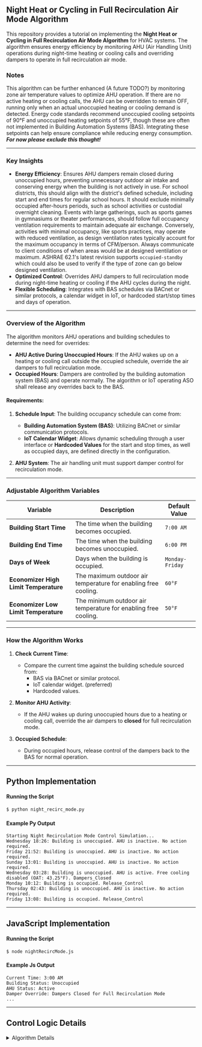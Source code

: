 ## Night Heat or Cycling in Full Recirculation Air Mode Algorithm

This repository provides a tutorial on implementing the **Night Heat or Cycling in Full Recirculation Air Mode Algorithm** for HVAC systems. The algorithm ensures energy efficiency by monitoring AHU (Air Handling Unit) operations during night-time heating or cooling calls and overriding dampers to operate in full recirculation air mode.

### Notes

This algorithm can be further enhanced (A future TODO?) by monitoring zone air temperature values to optimize AHU operation. If there are no active heating or cooling calls, the AHU can be overridden to remain OFF, running only when an actual unoccupied heating or cooling demand is detected. Energy code standards recommend unoccupied cooling setpoints of 90°F and unoccupied heating setpoints of 55°F, though these are often not implemented in Building Automation Systems (BAS). Integrating these setpoints can help ensure compliance while reducing energy consumption. ***For now please exclude this thought!***

---

### Key Insights
- **Energy Efficiency**: Ensures AHU dampers remain closed during unoccupied hours, preventing unnecessary outdoor air intake and conserving energy when the building is not actively in use. For school districts, this should align with the district's defined schedule, including start and end times for regular school hours. It should exclude minimally occupied after-hours periods, such as school activities or custodial overnight cleaning. Events with large gatherings, such as sports games in gymnasiums or theater performances, should follow full occupancy ventilation requirements to maintain adequate air exchange. Conversely, activities with minimal occupancy, like sports practices, may operate with reduced ventilation, as design ventilation rates typically account for the maximum occupancy in terms of CFM/person. Always communicate to client conditions of when areas would be at designed ventilation or maximum. ASHRAE 62.1's latest revision supports `occupied-standby` which could also be used to verify if the type of zone can go below designed ventilation.
- **Optimized Control**: Overrides AHU dampers to full recirculation mode during night-time heating or cooling if the AHU cycles during the night.
- **Flexible Scheduling**: Integrates with BAS schedules via BACnet or similar protocols, a calendar widget in IoT, or hardcoded start/stop times and days of operation.

---

### Overview of the Algorithm
The algorithm monitors AHU operations and building schedules to determine the need for overrides:
- **AHU Active During Unoccupied Hours**: If the AHU wakes up on a heating or cooling call outside the occupied schedule, override the air dampers to full recirculation mode.
- **Occupied Hours**: Dampers are controlled by the building automation system (BAS) and operate normally. The algorithm or IoT operating ASO shall release any overrides back to the BAS.

#### Requirements:
1. **Schedule Input**: The building occupancy schedule can come from:
   - **Building Automation System (BAS)**: Utilizing BACnet or similar communication protocols.
   - **IoT Calendar Widget**: Allows dynamic scheduling through a user interface or **Hardcoded Values** for the start and stop times, as well as occupied days, are defined directly in the configuration.

2. **AHU System**: The air handling unit must support damper control for recirculation mode.

---

### Adjustable Algorithm Variables

| **Variable**                            | **Description**                                              | **Default Value**      |
|-----------------------------------------|--------------------------------------------------------------|------------------------|
| **Building Start Time**                 | The time when the building becomes occupied.                 | `7:00 AM`             |
| **Building End Time**                   | The time when the building becomes unoccupied.               | `6:00 PM`             |
| **Days of Week**                        | Days when the building is occupied.                          | `Monday-Friday`       |
| **Economizer High Limit Temperature**   | The maximum outdoor air temperature for enabling free cooling.| `60°F`                |
| **Economizer Low Limit Temperature**    | The minimum outdoor air temperature for enabling free cooling.| `50°F`                |

---

### How the Algorithm Works
1. **Check Current Time**:
   - Compare the current time against the building schedule sourced from:
     - BAS via BACnet or similar protocol.
     - IoT calendar widget. (preferred)
     - Hardcoded values.

2. **Monitor AHU Activity**:
   - If the AHU wakes up during unoccupied hours due to a heating or cooling call, override the air dampers to **closed** for full recirculation mode.

3. **Occupied Schedule**:
   - During occupied hours, release control of the dampers back to the BAS for normal operation.

---

## Python Implementation

#### Running the Script
```bash
$ python night_recirc_mode.py
```

#### Example Py Output
```
Starting Night Recirculation Mode Control Simulation...
Wednesday 18:26: Building is unoccupied. AHU is inactive. No action required.
Friday 21:52: Building is unoccupied. AHU is inactive. No action required.
Sunday 13:01: Building is unoccupied. AHU is inactive. No action required.
Wednesday 03:28: Building is unoccupied. AHU is active. Free cooling disabled (OAT: 43.25°F). Dampers_Closed
Monday 10:12: Building is occupied. Release_Control
Thursday 02:43: Building is unoccupied. AHU is inactive. No action required.
Friday 13:08: Building is occupied. Release_Control
```

---

## JavaScript Implementation

#### Running the Script
```bash
$ node nightRecircMode.js
```

#### Example Js Output
```
Current Time: 3:00 AM
Building Status: Unoccupied
AHU Status: Active
Damper Override: Dampers Closed for Full Recirculation Mode
...
```

---

## Control Logic Details

<details>
  <summary>Algorithm Details</summary>

### Aim
Ensure AHUs operate in full recirculation air mode during unoccupied hours to conserve energy.

---

### Level of Complexity
Low

---

### Potential Savings
Moderate

---

### Process
1. Check the current time and compare it against the building schedule sourced from:
   - **BAS**: Using BACnet or similar protocols.
   - **IoT Calendar Widget**: For user-configurable schedules.
   - **Hardcoded Values**: Directly set start/stop times and occupied days.
2. If the time is outside the occupied hours and the AHU is active:
   - Override the dampers to **closed** for full recirculation mode.
3. During occupied hours:
   - Release damper control back to the BAS for normal operation.

---

## Data Model in Haystack

**Note:** Haystack does not appear to have a `schedule` tag but documentation states to use a `sp` tag for this purposes. See [link](https://project-haystack.org/forum/topic/656) for more info. The `occ` tag or reference to equiment being occupied could potentially be used if it perfectly mirrors the BAS schedule calendar.

| **Point Name**                               | **navName**               | **Marker Tags in Haystack**                     |
|----------------------------------------------|---------------------------|------------------------------------------------|
| **Building Occupancy Schedule**              | `buildingOccSchedule`     | `sp`                                          |
| **AHU/RTU Operating Status**                 | `ahuRtuStatus`            | `ahu`, `rtu`, `status`, `cmd`                 |
| **Minimum Outdoor Air Damper Setpoint**      | `minOaDamperSp`           | `ahu`, `rtu`, `damper`, `outdoor`, `sp`       |
| **Outdoor Air Damper Command**               | `oaDamperCmd`             | `ahu`, `rtu`, `damper`, `outdoor`, `cmd`      |
| **Outside Air Temperature**                  | `outsideAirTemp`          | `outside`, `air`, `temp`, `sensor`            |
| **Economizer High Limit Temperature**        | `economizerHighLimitTemp` | `ahu`, `economizer`, `temp`, `high`, `limit`  |
| **Economizer Low Limit Temperature**         | `economizerLowLimitTemp`  | `ahu`, `economizer`, `temp`, `low`, `limit`   |



</details>